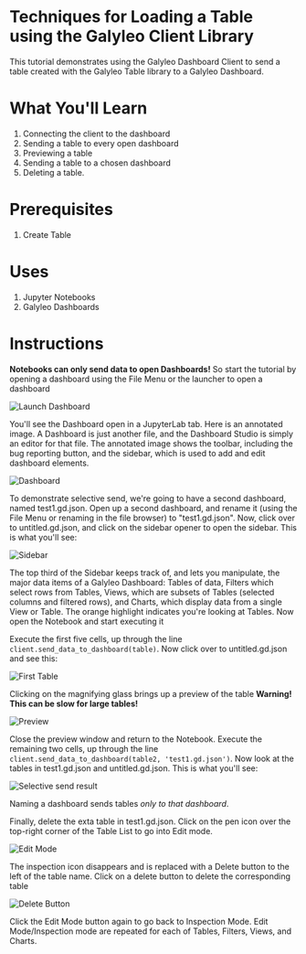 # Techniques for Loading a Table using the Galyleo Client Library

This tutorial demonstrates  using the Galyleo Dashboard Client to send a table created with the Galyleo Table library to a Galyleo Dashboard.

# What You'll Learn

1. Connecting the client to the dashboard
2. Sending a table to every open  dashboard
3. Previewing a table
4. Sending a table to a chosen dashboard
5. Deleting a table.

# Prerequisites

1. Create Table

# Uses

1. Jupyter Notebooks
2. Galyleo Dashboards

# Instructions
**Notebooks can only send data to open Dashboards!** So start the tutorial by opening a dashboard using the File Menu or the launcher to open a dashboard

![Launch Dashboard](images/launch-dashboard.png)

You'll see the Dashboard open in a JupyterLab tab.  Here is an annotated image.  A Dashboard is just another file, and the Dashboard Studio is simply an editor for that file.  The annotated image shows the toolbar, including the bug reporting button, and the sidebar, which is used to add and edit dashboard elements.

![Dashboard](images/first-dashboard.png)

To demonstrate selective send, we're going to have a second dashboard, named test1.gd.json.  Open up a second dashboard, and rename it (using the File Menu or renaming in the file browser) to "test1.gd.json".  Now, click over to untitled.gd.json, and click on the sidebar opener to open the sidebar.  This is what you'll see:

![Sidebar](images/sidebar.png)

The top third of the Sidebar keeps track of, and lets you manipulate, the major data items of a Galyleo Dashboard: Tables of data, Filters which select rows from Tables, Views, which are subsets of Tables (selected columns and filtered rows), and Charts, which display data from a single View or Table.  The orange highlight indicates you're looking at Tables.  Now open the Notebook and start executing it

Execute the first five cells, up through the line ``client.send_data_to_dashboard(table)``.  Now click over to untitled.gd.json and see this:

![First Table](images/first-table.png)

Clicking on the magnifying glass brings up a preview of the table **Warning!  This can be slow for large tables!**

![Preview](images/preview.png)

Close the preview window and return to the Notebook.  Execute the remaining two cells, up through the line ``client.send_data_to_dashboard(table2, 'test1.gd.json')``.  Now look at the tables in test1.gd.json and untitled.gd.json.  This is what you'll see:

![Selective send result](images/selective-add-result.png)

Naming a dashboard sends tables *only to that dashboard*.  

Finally, delete the exta table in test1.gd.json.  Click on the pen icon over the top-right corner of the Table List to go into Edit mode.

![Edit Mode](images/edit-mode.png)

The inspection icon disappears and is replaced with a Delete button to the left of the table name.  Click on a delete button to delete the corresponding table

![Delete Button](images/delete-table.png)

Click the Edit Mode button again to go back to Inspection Mode.  Edit Mode/Inspection mode are repeated for each of Tables, Filters, Views, and Charts.
